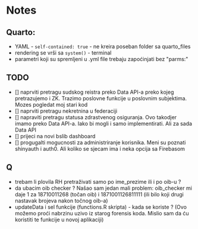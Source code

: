 # Notes

## Quarto:

-   YAML - `self-contained: true` - ne kreira poseban folder sa quarto_files
-   rendering se vrši sa `system()` - terminal
-   parametri koji su spremljeni u .yml file trebaju zapoćinjati bez "parms:"

## TODO
- [] naprviti pretragu sudskog reistra preko Data API-a preko kojeg pretrazujemo i ZK. Trazimo poslovne funkcije u poslovnim subjektima. Mozes pogledat moj stari kod
- [] naprviti pretragu nekretnina u federaciji
- [] napraviti pretragu statusa zdrastvenog osiguranja. Ovo takodjer imamo preko Data API-a. Iako bi mogli i samo implementirati. Ali za sada Data API
- [] prijeci na novi bslib dashboard
- [] progugalti mogucnosti za administriranje korisnika. Meni su poznati shinyauth i auth0. Ali koliko se sjecam ima i neka opcija sa Firebasom

## Q
- trebam li plovila RH pretraživati samo po ime_prezime ili i po oib-u ?
- da ubacim oib checker ? Našao sam jedan mali problem:
oib_checker mi daje 1 za 18710011268 (točan oib) i 1871001126811111 (ili bilo koji drugi nastavak brojeva nakon točnog oib-a)
-   updateData i sel funkcije (functions.R skripta) - kada se koriste ? (Ovo možemo proći nabrzinu uzivo iz starog forensis koda. Mislio sam da ću koristiti te funkcije u novoj aplikaciji)
